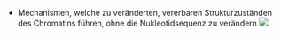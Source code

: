 - Mechanismen, welche zu veränderten, vererbaren Strukturzuständen des Chromatins führen, ohne die Nukleotidsequenz zu verändern
![](Pasted%20image%2020250409124531.png)
